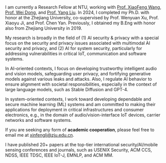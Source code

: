 I am currently a Research Fellow at NTU, working with <a href="https://scholar.google.com/citations?user=pONu-5EAAAAJ&hl=en">Prof. XiaoFeng Wang</a>, <a href="https://weidong.hk/">Prof. Wei Dong</a>, and <a href="https://personal.ntu.edu.sg/yangliu/">Prof. Yang Liu</a>. In 2024, I completed my Ph.D. with honor at the Zhejiang University, co-supervised by Prof. Wenyuan Xu, Prof. Xiaoyu Ji, and Prof. Chen Yan. Previously, I obtained my B.Eng with honor also from Zhejiang University in 2019.


My research is broadly in the field of (1) AI security & privacy with a special focus on the security and privacy issues associated with multimodal AI security and privacy, and (2) AI for system security, particularly for addressing vulnerabilities in critical IoT, communication and software systems. 

In AI-oriented contexts, I focus on developing trustworthy intelligent audio and vision models, safeguarding user privacy, and fortifying generative models against various leaks and attacks. Also, I regulate AI behavior to ensure alignment with societal responsibilities, especially in the context of large language models, such as Stable Diffusion and GPT-4.

In system-oriented contexts, I work toward developing dependable and secure machine learning (ML) systems and am committed to making their applications for deployment in critical infrastructures and consumer electronics, e.g., in the domain of audio/vision-interface IoT devices, carrier networks and software systems.

If you are seeking any form of <b>academic cooperation</b>, please feel free to email me at xinfengli@zju.edu.cn.

I have published 20+ papers at the top-tier international security/AI/mobile sensing conferences and journals, such as USENIX Security, ACM CCS, NDSS, IEEE TDSC, IEEE IoT-J, EMNLP, and ACM MM.
